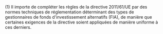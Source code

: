 (1) Il importe de compléter les règles de la directive 2011/61/UE par des normes techniques de réglementation déterminant des types de gestionnaires de fonds d'investissement alternatifs (FIA), de manière que certaines exigences de la directive soient appliquées de manière uniforme à ces derniers.